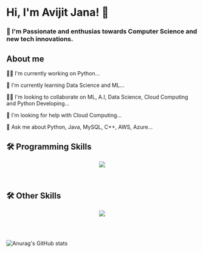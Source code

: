 
# Hi, I'm Avijit Jana! 👋


### 🚀 I'm Passionate and enthusias towards Computer Science and new tech innovations.



## About me
👩‍💻 I'm currently working on Python...

🧠 I'm currently learning Data Science and ML...

👯‍♀️ I'm looking to collaborate on ML, A.I, Data Science, Cloud Computing and Python Developing...

🤔 I'm looking for help with Cloud Computing...

💬 Ask me about Python, Java, MySQL, C++, AWS, Azure...
<br>

## 🛠 Programming Skills
<p align="center">
  <a href="https://skillicons.dev">
    <img src="https://skillicons.dev/icons?i=anaconda,bash,c,cpp,css,php,html,java,mysql,opencv,py" />
  </a>
</p>
<br>

## 🛠 Other Skills
<p align="center">
  <a href="https://skillicons.dev">
    <img src="https://skillicons.dev/icons?i=git,aws,gcp,azure,bootstrap,discord,github,idea,ai,linux,powershell,pycharm,vscode" />
  </a>
</p>
<br>
<br>

![Anurag's GitHub stats](https://github-readme-stats.vercel.app/api?username=Avijit-Jana&show_icons=true&theme=radical)